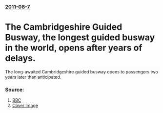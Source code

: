 ### [2011-08-7](/news/2011/08/7/index.md)

# The Cambridgeshire Guided Busway, the longest guided busway in the world, opens after years of delays. 

The long-awaited Cambridgeshire guided busway opens to passengers two years later than anticipated.


### Source:

1. [BBC](http://www.bbc.co.uk/news/uk-england-cambridgeshire-14401265)
1. [Cover Image](http://ichef.bbci.co.uk/news/1024/media/images/53329000/jpg/_53329517_guided_bus_side_420x279-1.jpg)
